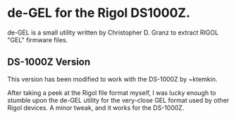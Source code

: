 
# de-GEL for the Rigol DS1000Z.

de-GEL is a small utility written by Christopher D. Granz to extract RIGOL "GEL"
firmware files.

## DS-1000Z Version
This version has been modified to work with the DS-1000Z by ~ktemkin.

After taking a peek at the Rigol file format myself, I was lucky enough to
stumble upon the de-GEL utility for the very-close GEL format used by other
Rigol devices. A minor tweak, and it works for the DS-1000Z.


